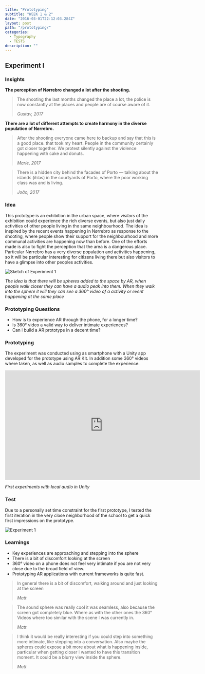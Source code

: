 ```yaml
---
title: "Prototyping"
subtitle: "WEEK 1 & 2"
date: "2016-03-01T22:12:03.284Z"
layout: post
path: "/prototyping/"
categories:
  - Typography
  - TESTS
description: ""
---
```


## Experiment I

### Insights

**The perception of Nørrebro changed a lot after the shooting.**

>The shooting the last months changed the place a lot, the police is now constantly at the places and people are of course aware of it.
><footer><cite>Gustav, 2017</cite></footer>

**There are a lot of different attempts to create harmony in the diverse population of Nørrebro.**

>After the shooting everyone came here to backup and say that this is a good place. that took my heart. People in the community certainly got closer together. We protest silently against the violence happening with cake and donuts.
><footer><cite>Marie, 2017</cite></footer>

>There is a hidden city behind the facades of Porto — talking about the islands (ihlas) in the courtyards of Porto, where the poor working class was and is living.
><footer><cite>João, 2017</cite></footer>

### Idea

This prototype is an exhibition in the urban space, where *visitors* of the exhibition could experience the rich diverse events, but also just daily activities of other people living in the same neighbourhood. The idea is inspired by the recent events happening in Nørrebro as response to the shooting, where people show their support for the neighbourhood and more communal activities are happening now than before. One of the efforts made is also to fight the perception that the area is a dangerous place. Particular Nørrebro has a very diverse population and activities happening, so it will be particular interesting for citizens living there but also visitors to have a glimpse into other peoples activities.

![Sketch of Experiment 1](experiment1–sketch1.jpg)

*The idea is that there will be spheres added to the space by AR, when people walk closer they can have a audio peak into them. When they walk into the sphere it will they can see a 360° video of a activity or event happening at the same place*

### Prototyping Questions

* How is to experience AR through the phone, for a longer time?
* Is 360° video a valid way to deliver intimate experiences?
* Can I build a AR prototype in a decent time?

### Prototyping

The experiment was conducted using as smartphone with a Unity app developed for the prototype using AR Kit.
In addition some 360° videos where taken, as well as audio samples to complete the experience.

<iframe width="640" height="360" src="https://www.youtube-nocookie.com/embed/CbvfgtmwLU8?rel=0&amp;controls=0&amp;showinfo=0" frameborder="0" allowfullscreen></iframe>

*First experiments with local audio in Unity*

### Test

Due to a personally set time constraint for the first prototype, I tested the first iteration in the very close neighborhood of the school to get a quick first impressions on the prototype.

![Experiment 1](./experiment1-photo1.jpg)

### Learnings

* Key experiences are approaching and stepping into the sphere
* There is a bit of discomfort looking at the screen
* 360° video on a phone does not feel very intimate if you are not very close due to the broad field of view.
* Prototyping AR applications with current frameworks is quite fast.

>In general there is a bit of discomfort, walking around and just looking at the screen
><footer><cite>Matt</cite></footer>

>The sound sphere was really cool it was seamless, also because the screen got completely blue.
>Where as with the other ones the 360° Videos where too similar with the scene I was currently in.
><footer><cite>Matt</cite></footer>

>I think it would be really interesting if you could step into something more intimate, like stepping into a conversation. Also maybe the spheres could expose a bit more about what is happening inside, particular when getting closer I wanted to have this transition moment. It could be a blurry view inside the sphere.
><footer><cite>Matt</cite></footer>
